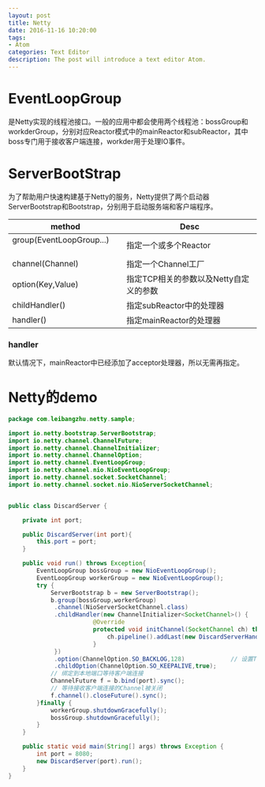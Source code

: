 ```yaml
---
layout: post
title: Netty
date: 2016-11-16 10:20:00
tags:
- Atom
categories: Text Editor
description: The post will introduce a text editor Atom.
---
```




# EventLoopGroup
是Netty实现的线程池接口。一般的应用中都会使用两个线程池：bossGroup和workderGroup，分别对应Reactor模式中的mainReactor和subReactor，其中boss专门用于接收客户端连接，workder用于处理IO事件。

# ServerBootStrap
为了帮助用户快速构建基于Netty的服务，Netty提供了两个启动器ServerBootstrap和Bootstrap，分别用于启动服务端和客户端程序。

|          method                 |                      Desc                    |
| ------------------------------- | -------------------------------------------- |
| group(EventLoopGroup...)        | 指定一个或多个Reactor                          |
| channel(Channel)                | 指定一个Channel工厂                            |
| option(Key,Value)               | 指定TCP相关的参数以及Netty自定义的参数            |
| childHandler()                  | 指定subReactor中的处理器                       |
| handler()                       | 指定mainReactor的处理器                        |

### handler
默认情况下，mainReactor中已经添加了acceptor处理器，所以无需再指定。

# Netty的demo

```java
package com.leibangzhu.netty.sample;

import io.netty.bootstrap.ServerBootstrap;
import io.netty.channel.ChannelFuture;
import io.netty.channel.ChannelInitializer;
import io.netty.channel.ChannelOption;
import io.netty.channel.EventLoopGroup;
import io.netty.channel.nio.NioEventLoopGroup;
import io.netty.channel.socket.SocketChannel;
import io.netty.channel.socket.nio.NioServerSocketChannel;


public class DiscardServer {

    private int port;

    public DiscardServer(int port){
        this.port = port;
    }

    public void run() throws Exception{
        EventLoopGroup bossGroup = new NioEventLoopGroup();               // main Reactor，接收客户端请求
        EventLoopGroup workerGroup = new NioEventLoopGroup();             // sub Reactor，处理客户端请求 
        try {
            ServerBootstrap b = new ServerBootstrap();
            b.group(bossGroup,workerGroup)
             .channel(NioServerSocketChannel.class)
             .childHandler(new ChannelInitializer<SocketChannel>() {
                        @Override
                        protected void initChannel(SocketChannel ch) throws Exception {
                            ch.pipeline().addLast(new DiscardServerHandler());
                        }
             })
             .option(ChannelOption.SO_BACKLOG,128)             // 设置TCP参数
             .childOption(ChannelOption.SO_KEEPALIVE,true);
            // 绑定到本地端口等待客户端连接
            ChannelFuture f = b.bind(port).sync();
            // 等待接收客户端连接的Channel被关闭
            f.channel().closeFuture().sync();
        }finally {
            workerGroup.shutdownGracefully();
            bossGroup.shutdownGracefully();
        }
    }

    public static void main(String[] args) throws Exception {
        int port = 8080;
        new DiscardServer(port).run();
    }
}

```








